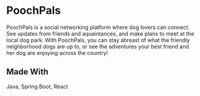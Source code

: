 # PoochPals

PoochPals is a social networking platform where dog lovers can connect.  See updates from friends and aquaintances, and make plans to meet at the local dog park.  With PoochPals, you can stay abreast of what the friendly neighborhood dogs are up to, or see the adventures your best friend and her dog are enjoying across the country!


## Made With
Java, Spring Boot, React
